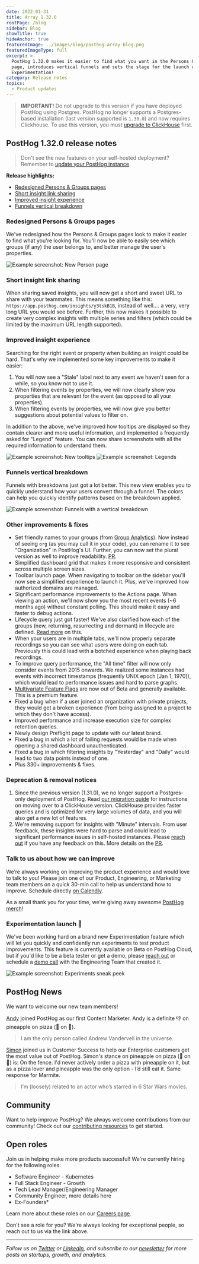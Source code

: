 ```yaml
---
date: 2022-01-31
title: Array 1.32.0
rootPage: /blog
sidebar: Blog
showTitle: true
hideAnchor: true
featuredImage: ../images/blog/posthog-array-blog.png
featuredImageType: full
excerpt: >-
  PostHog 1.32.0 makes it easier to find what you want in the Persons & Groups
  page, introduces vertical funnels and sets the stage for the launch of
  Experimentation!
category: Release notes
topics:
  - Product updates
---
```


<blockquote class='warning-note'>
<b>IMPORTANT!</b> Do not upgrade to this version if you have deployed PostHog using Postgres. PostHog no longer supports a Postgres-based installation (last version supported is <code>1.30.0</code>) and now requires Clickhouse. To use this version, you must <a href="/docs/migrate/migrate-to-another-self-hosted-instance" target="_blank">upgrade to ClickHouse</a> first.
</blockquote>

## PostHog 1.32.0 release notes

> Don't see the new features on your self-hosted deployment? Remember to [update your PostHog instance](/docs/runbook/upgrading-posthog).

**Release highlights:**

-   [Redesigned Persons & Groups pages](#redesigned-persons--groups-pages)
-   [Short insight link sharing](#short-insight-link-sharing)
-   [Improved insight experience](#improved-insight-experience)
-   [Funnels vertical breakdown](#funnels-vertical-breakdown)

### Redesigned Persons & Groups pages

We've redesigned how the Persons & Groups pages look to make it easier to find what you're looking for. You'll now be able to easily see which groups (if any) the user belongs to, and better manage the user's properties.

<img src="https://posthog-static-files.s3.us-east-2.amazonaws.com/Website-Assets/Array/1_32_0-new-person-page.gif" alt="Example screenshot: New Person page" />

<br />

### Short insight link sharing

When sharing saved insights, you will now get a short and sweet URL to share with your teammates. This means something like this: `https://app.posthog.com/insights/y3tskB1B`, instead of well.... a very, very long URL you would see before. Further, this now makes it possible to create very complex insights with multiple series and filters (which could be limited by the maximum URL length supported).

### Improved insight experience

Searching for the right event or property when building an insight could be hard. That's why we implemented some key improvements to make it easier:

1. You will now see a "Stale" label next to any event we haven't seen for a while, so you know not to use it.
2. When filtering events by properties, we will now clearly show you properties that are relevant for the event (as opposed to all your properties).
3. When filtering events by properties, we will now give you better suggestions about potential values to filter on.

In addition to the above, we've improved how tooltips are displayed so they contain clearer and more useful information, and implemented a frequently asked for "Legend" feature. You can now share screenshots with all the required information to understand them.

<img src="https://posthog-static-files.s3.us-east-2.amazonaws.com/Website-Assets/Array/1_32_0-new-tooltips.png" alt="Example screenshot: New tooltips" />

<img src="https://posthog-static-files.s3.us-east-2.amazonaws.com/Website-Assets/Array/1_32_0-legends.png" alt="Example screenshot: Legends" />

### Funnels vertical breakdown

Funnels with breakdowns just got a lot better. This new view enables you to quickly understand how your users convert through a funnel. The colors can help you quickly identify patterns based on the breakdown applied.

<img src="https://posthog-static-files.s3.us-east-2.amazonaws.com/Website-Assets/Array/1_32_0-funnel-vertical-breakdown.png" alt="Example screenshot: Funnels with a vertical breakdown" />

<br />

### Other improvements & fixes

-   Set friendly names to your groups (from [Group Analytics](/docs/user-guides/group-analytics)). Now instead of seeing `org` (as you may call it in your code), you can rename it to see "Organization" in PostHog's UI. Further, you can now set the plural version as well to improve readability. [PR](https://github.com/PostHog/posthog/pull/7974).
-   Simplified dashboard grid that makes it more responsive and consistent across multiple screen sizes.
-   Toolbar launch page. When navigating to toolbar on the sidebar you'll now see a simplified experience to launch it. Plus, we've improved how authorized domains are managed.
-   Significant performance improvements to the Actions page. When viewing an action, we'll now show you the most recent events (~6 months ago) without constant polling. This should make it easy and faster to debug actions.
-   Lifecycle query just got faster! We've also clarified how each of the groups (new, returning, resurrecting and dormant) in lifecycle are defined. [Read more](https://github.com/PostHog/posthog/pull/8021) on this.
-   When your users are in multiple tabs, we'll now properly separate recordings so you can see what users were doing on each tab. Previously this could lead with a botched experience when playing back recordings.
-   To improve query performance, the "All time" filter will now only consider events from 2015 onwards. We realized some instances had events with incorrect timestamps (frequently UNIX epoch [Jan 1, 1970]), which would lead to performance issues and hard to parse graphs.
-   [Multivariate Feature Flags](https://posthog.com/docs/user-guides/feature-flags#multivariate-feature-flags) are now out of Beta and generally available. This is a premium feature.
-   Fixed a bug when if a user joined an organization with private projects, they would get a broken experience (from being assigned to a project to which they don't have access).
-   Improved performance and increase execution size for complex retention queries.
-   Newly design Preflight page to update with our latest brand.
-   Fixed a bug in which a lot of failing requests would be made when opening a shared dashboard unauthenticated.
-   Fixed a bug in which filtering insights by "Yesterday" and "Daily" would lead to two data points instead of one.
-   Plus 330+ improvements & fixes.

### Deprecation & removal notices

1. Since the previous version (1.31.0), we no longer support a Postgres-only deployment of PostHog. Read [our migration guide](/docs/migrate/migrate-to-another-self-hosted-instance) for instructions on moving over to a ClickHouse version. ClickHouse provides faster queries and is optimized for very large volumes of data, and you will also get a new lot of features.
2. We're removing support for insights with "Minute" intervals. From user feedback, these insights were hard to parse and could lead to significant performance issues in self-hosted instances. Please [reach out](/support) if you have any feedback on this. More details on the [PR](https://github.com/PostHog/posthog/pull/7847).

### Talk to us about how we can improve

We’re always working on improving the product experience and would love to talk to you! Please join one of our Product, Engineering, or Marketing team members on a quick 30-min call to help us understand how to improve. Schedule directly [on Calendly](https://calendly.com/posthog-feedback).

As a small thank you for your time, we're giving away awesome [PostHog merch](https://merch.posthog.com)!

### Experimentation launch 🚀

We've been working hard on a brand new Experimentation feature which will let you quickly and confidently run experiments to test product improvements. This feature is currently available on Beta on PostHog Cloud, but if you'd like to be a beta tester or get a demo, please [reach out](https://posthog.com/slack) or schedule a [demo call](https://calendly.com/posthog-feedback) with the Engineering Team that created it.

<img src="https://posthog-static-files.s3.us-east-2.amazonaws.com/Website-Assets/Array/1_32_0-experiments-sneak-peek.png" alt="Example screenshot: Experiments sneak peek" />

## PostHog News

We want to welcome our new team members!

[Andy](https://posthog.com/handbook/company/team#andy-vandervell-content-marketer) joined PostHog as our first Content Marketer. Andy is a definite 👎 on pineapple on pizza (🍍 on 🍕).

> I am the only person called Andrew Vandervell in the universe.

[Simon](https://posthog.com/handbook/company/team#simon-fisher-customer-success) joined us in Customer Success to help our Enterprise customers get the most value out of PostHog. Simon's stance on pineapple on pizza (🍍 on 🍕) is: On the fence. I'd never actively order a pizza with pineapple on it, but as a pizza lover and pineapple was the only option - I’d still eat it. Same response for Marmite.

> I’m (loosely) related to an actor who’s starred in 6 Star Wars movies.

## Community

Want to help improve PostHog? We always welcome contributions from our community! Check out our [contributing resources](/docs/contribute) to get started.

## Open roles

Join us in helping make more products successful! We're currently hiring for the following roles:

-   Software Engineer - Kubernetes
-   Full Stack Engineer - Growth
-   Tech Lead Manager/Engineering Manager
-   Community Engineer, more details here
-   Ex-Founders\*

Learn more about these roles on our [Careers page](https://posthog.com/careers).

Don't see a role for you? We're always looking for exceptional people, so reach out to us via the link above.

<hr/>

_Follow us on [Twitter](https://twitter.com/PostHog) or [LinkedIn](https://linkedin.com/company/posthog), and subscribe to our [newsletter](https://posthog.com/newsletter) for more posts on startups, growth, and analytics._

<ArrayCTA />
